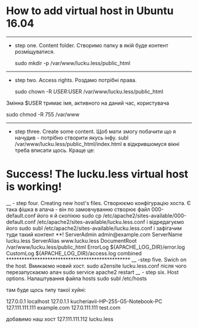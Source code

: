 # How to add virtual host in Ubuntu 16.04
____
- step one. Content folder. Створимо папку в якій буде контент розміщуватися.
  
  sudo mkdir -p /var/www/lucku.less/public_html
____
- step two. Access rights. Роздамо потрібні права.
  
  sudo chown -R $USER:$USER /var/www/lucku.less/public_html

Змінна $USER тримає імя, активного на даний час, користувача
 
 sudo chmod -R 755 /var/www
____
- step three. Create some content. Щоб мати змогу побачити що я начудив - потрібно створити якусь інфу.
  subl /var/www/lucku.less/public_html/index.html
в відкрившомуся вікні треба вписати щось. Краще це:
<html>
  <head>
    <title>Welcome to Example.com!</title>
  </head>
  <body>
    <h1>Success!  The lucku.less virtual host is working!</h1>
  </body>
</html>
__
- step four. Creating new host's files. Створюємо конфігурацію хоста. Є така фішка в апача - він по замовчуванню створює файл 000-default.conf його я й скопіюю
sudo cp /etc/apache2/sites-available/000-default.conf /etc/apache2/sites-available/lucku.less.conf
і відредагуємо його
sudo subl /etc/apache2/sites-available/lucku.less.conf
і зафігачим туди такий контент
**!
<VirtualHost *:80>
    ServerAdmin admin@example.com
    ServerName lucku.less
    ServerAlias www.lucku.less
    DocumentRoot /var/www/lucku.less/public_html
    ErrorLog ${APACHE_LOG_DIR}/error.log
    CustomLog ${APACHE_LOG_DIR}/access.log combined
</VirtualHost>
************************************************
__
-step five. Swich on the host. Вмикаємо новий хост.
sudo a2ensite lucku.less.conf
після чого перезапускаємо апач
sudo service apache2 restart
__
- step six. Host options. Налаштування файла hosts
sudo subl /etc/hosts

там буде щось типу такої хуйні:

127.0.0.1	localhost
127.0.1.1	kucheriavii-HP-255-G5-Notebook-PC
127.111.111.111	example.com
127.0.111.111	test.com

добавимо наш хост
127.111.111.112	lucku.less
